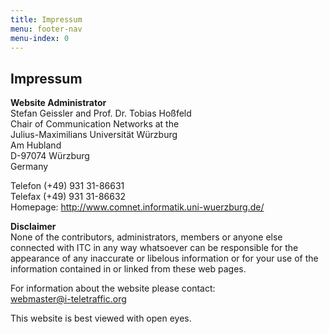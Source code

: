 ```yaml
---
title: Impressum
menu: footer-nav
menu-index: 0
---
```


## Impressum

**Website Administrator**<br/>
Stefan Geissler and Prof. Dr. Tobias Hoßfeld<br/>
Chair of Communication Networks at the<br/>
Julius-Maximilians Universität Würzburg<br/>
Am Hubland<br/>
D-97074 Würzburg<br/>
Germany<br/>

Telefon (+49) 931 31-86631<br/>
Telefax (+49) 931 31-86632<br/>
Homepage: <http://www.comnet.informatik.uni-wuerzburg.de/>



**Disclaimer**<br/>
None of the contributors, administrators, members or anyone else connected with ITC in any way whatsoever can be responsible for the appearance of any inaccurate or libelous information or for your use of the information contained in or linked from these web pages.

For information about the website please contact:<br/>
[webmaster@i-teletraffic.org](mailto:webmaster@i-teletraffic.org)

This website is best viewed with open eyes.
